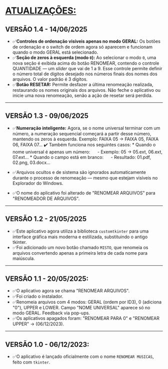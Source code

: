 # [ATUALIZAÇÕES:](./UPDATES.md#vers%C3%A3o-10---06122023)

## VERSÃO 1.4 - 14/06/2025
* ✅**Controles de ordenação visíveis apenas no modo GERAL:** Os botões de ordenação e o switch de ordem agora só aparecem e funcionam quando o modo GERAL está selecionado.
* ✅**Seção de zeros à esquerda (modo `0`):** Ao selecionar o modo `0`, uma nova seção é exibida acima do botão RENOMEAR, contendo o controle QUANTIDADE — um *slider* que vai de 1 a 9. Esse controle permite definir o número total de dígitos desejado nos números finais dos nomes dos arquivos. O valor padrão é 3 dígitos.
* ✅**Botão RESETAR:** Permite desfazer a última renomeação realizada, restaurando os nomes originais dos arquivos. Não feche o aplicativo ou inicie uma nova renomeação, senão a ação de resetar será perdida.
---

## VERSÃO 1.3 - 09/06/2025
* ✅**Numeração inteligente:** Agora, se o nome universal terminar com um número, a numeração sequencial começará a partir desse número, mantendo os zeros à esquerda. Exemplo: FAIXA 05 → FAIXA 05, FAIXA 06, FAIXA 07...
    ✔️ Também funciona nos seguintes casos:
        * Quando o nome universal é apenas um número:
             - Exemplo: 05 → 05.ext, 06.ext, 07.ext...
        * Quando o campo está em branco:
             - Resultado: 01.pdf, 02.png, 03.docx...

* ✅Arquivos ocultos e de sistema são ignorados automaticamente durante o processo de renomeação — mesmo que estejam visíveis no Explorador do Windows.
* ✅O nome do aplicativo foi alterado de "RENOMEAR ARQUIVOS" para "RENOMEADOR DE ARQUIVOS".
---

## VERSÃO 1.2 - 21/05/2025
* ✅Este aplicativo agora utiliza a biblioteca `customtkinter` para uma interface gráfica mais moderna e estilizada, substituindo o antigo tkinter. 
* ✅Foi adicionado um novo botão chamado `MISTO`, que renomeia os arquivos convertendo apenas a primeira letra de cada nome para maiúscula.
---

## VERSÃO 1.1 - 20/05/2025:
* ✅O aplicativo agora se chama "RENOMEAR ARQUIVOS".
* ✅Foi criado o instalador.
* ✅Renomeia arquivos com 4 modos: GERAL (ordem por ID3), 0 (adiciona "0"), UPPER e LOWER. Campo "NOME UNIVERSAL" aparece só no modo GERAL. Feedback via pop-ups.
* ✅Os aplicativos apagados foram: "RENOMEAR PARA 0" e "RENOMEAR UPPER" -> (06/12/2023).
---

## VERSÃO 1.0 - 06/12/2023:
* ✅O aplicativo é lançado oficialmente com o nome `RENOMEAR MUSICAS`, feito com `tkinter`.